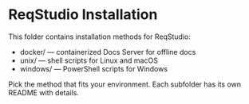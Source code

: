 # ReqStudio Installation

This folder contains installation methods for ReqStudio:

- docker/ — containerized Docs Server for offline docs
- unix/ — shell scripts for Linux and macOS
- windows/ — PowerShell scripts for Windows

Pick the method that fits your environment. Each subfolder has its own README with details.
